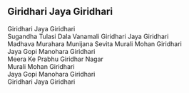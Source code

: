 ## Giridhari Jaya Giridhari


Giridhari Jaya Giridhari  
Sugandha Tulasi Dala Vanamali Giridhari Jaya Giridhari  
Madhava Murahara Munijana Sevita Murali Mohan Giridhari  
Jaya Gopi Manohara Giridhari  
Meera Ke Prabhu Giridhar Nagar  
Murali Mohan Giridhari  
Jaya Gopi Manohara Giridhari  
Giridhari Jaya Giridhari


